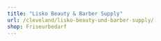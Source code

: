 ```yaml
---
title: "Lisko Beauty & Barber Supply"
url: /cleveland/lisko-beauty-und-barber-supply/
shop: Friseurbedarf
---
```

